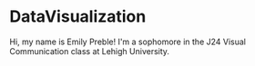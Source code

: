 # DataVisualization
Hi, my name is Emily Preble! I'm a sophomore in the J24 Visual Communication class at Lehigh University. 
